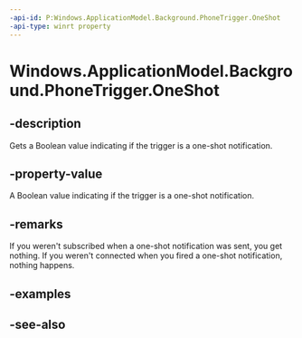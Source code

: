 ```yaml
---
-api-id: P:Windows.ApplicationModel.Background.PhoneTrigger.OneShot
-api-type: winrt property
---
```


<!-- Property syntax
public bool OneShot { get; }
-->

# Windows.ApplicationModel.Background.PhoneTrigger.OneShot

## -description
Gets a Boolean value indicating if the trigger is a one-shot notification.

## -property-value
A Boolean value indicating if the trigger is a one-shot notification.

## -remarks
If you weren't subscribed when a one-shot notification was sent, you get nothing. If you weren't connected when you fired a one-shot notification, nothing happens.

## -examples

## -see-also
